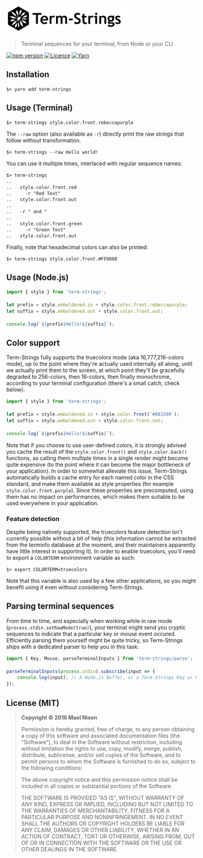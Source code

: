 # [![Term-Strings](/logo.png?raw=true)](https://github.com/manaflair/term-strings)

> Terminal sequences for your terminal, from Node or your CLI

[![npm version](https://img.shields.io/npm/v/term-strings.svg)](https://yarnpkg.com/package/term-strings) [![Licence](https://img.shields.io/npm/l/term-strings.svg)](https://github.com/arcanis/term-strings#license-mit) [![Yarn](https://img.shields.io/badge/developed%20with-Yarn%202-blue)](https://github.com/yarnpkg/berry)

## Installation

```
$> yarn add term-strings
```

## Usage (Terminal)

```
$> term-strings style.color.front.rebeccapurple
```

The `--raw` option (also available as `-r`) directly print the raw strings that follow without transformation.

```
$> term-strings --raw Hello world!
```

You can use it multiple times, interlaced with regular sequence names:

```
$> term-strings
..
..   style.color.front.red
..     -r "Red Text"
..   style.color.front.out
..
..   -r " and "
..
..   style.color.front.green
..     -r "Green Text"
..   style.color.front.out
```

Finally, note that hexadecimal colors can also be printed:

```
$> term-strings style.color.front.#FF0000
```

## Usage (Node.js)

```js
import { style } from 'term-strings';

let prefix = style.emboldened.in + style.color.front.rebeccapurple;
let suffix = style.emboldened.out + style.color.front.out;

console.log(`${prefix}Hello!${suffix}`);
```

## Color support

Term-Strings fully supports the truecolors mode (aka 16,777,216-colors mode), up to the point where they're actually used internally all along, until we actually print them to the screen, at which point they'll be gracefully degraded to 256-colors, then 16-colors, then finally monochrome, according to your terminal configuration (there's a small catch, check below).

```js
import { style } from 'term-strings';

let prefix = style.emboldened.in + style.color.front(`#663399`);
let suffix = style.emboldened.out + style.color.front.out;

console.log(`${prefix}Hello!${suffix}`);
```

Note that if you choose to use user-defined colors, it is strongly advised you cache the result of the `style.color.front()` and `style.color.back()` functions, as calling them multiple times in a single render might become quite expensive (to the point where it can become the major bottleneck of your application). In order to somewhat alleviate this issue, Term-Strings automatically builds a cache entry for each named color in the CSS standard, and make them available as style properties (for example `style.color.front.purple`). Since these properties are precomputed, using them has no impact on performances, which makes them suitable to be used everywhere in your application.

### Feature detection

Despite being natively supported, the truecolors feature detection isn't currently possible without a bit of help (this information cannot be extracted from the terminfo database at the moment, and their maintainers apparently have little interest in supporting it). In order to enable truecolors, you'll need to export a `COLORTERM` environment variable as such:

```
$> export COLORTERM=truecolors
```

Note that this variable is also used by a few other applications, so you might benefit using it even without considering Term-Strings.

## Parsing terminal sequences

From time to time, and especially when working while in raw mode (`process.stdin.setRawMode(true)`), your terminal might send you cryptic sequences to indicate that a particular key or mouse event occured. Efficiently parsing them yourself might be quite tricky, so Term-Strings ships with a dedicated parser to help you in this task:

```js
import { Key, Mouse, parseTerminalInputs } from 'term-strings/parse';

parseTerminalInputs(process.stdin).subscribe(input => {
    console.log(input); // A Node.js Buffer, or a Term-Strings Key or Mouse instance
});
```

## License (MIT)

> **Copyright © 2016 Mael Nison**
>
> Permission is hereby granted, free of charge, to any person obtaining a copy of this software and associated documentation files (the "Software"), to deal in the Software without restriction, including without limitation the rights to use, copy, modify, merge, publish, distribute, sublicense, and/or sell copies of the Software, and to permit persons to whom the Software is furnished to do so, subject to the following conditions:
>
> The above copyright notice and this permission notice shall be included in all copies or substantial portions of the Software.
>
> THE SOFTWARE IS PROVIDED "AS IS", WITHOUT WARRANTY OF ANY KIND, EXPRESS OR IMPLIED, INCLUDING BUT NOT LIMITED TO THE WARRANTIES OF MERCHANTABILITY, FITNESS FOR A PARTICULAR PURPOSE AND NONINFRINGEMENT. IN NO EVENT SHALL THE AUTHORS OR COPYRIGHT HOLDERS BE LIABLE FOR ANY CLAIM, DAMAGES OR OTHER LIABILITY, WHETHER IN AN ACTION OF CONTRACT, TORT OR OTHERWISE, ARISING FROM, OUT OF OR IN CONNECTION WITH THE SOFTWARE OR THE USE OR OTHER DEALINGS IN THE SOFTWARE.
